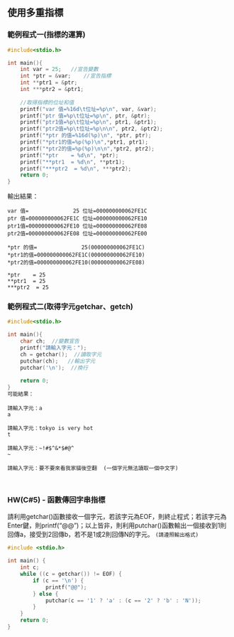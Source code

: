 ## 使用多重指標

### 範例程式一(指標的運算)
```c
#include<stdio.h>

int main(){
	int var = 25;	//宣告變數 
	int *ptr = &var;	//宣告指標 
	int **ptr1 = &ptr;
	int ***ptr2 = &ptr1;
	
	//取得指標的位址和值
	printf("var 值=%16d\t位址=%p\n", var, &var);
	printf("ptr 值=%p\t位址=%p\n", ptr, &ptr); 
	printf("ptr1值=%p\t位址=%p\n", ptr1, &ptr1); 
	printf("ptr2值=%p\t位址=%p\n\n", ptr2, &ptr2); 
	printf("*ptr 的值=%16d(%p)\n", *ptr, ptr); 	
	printf("*ptr1的值=%p(%p)\n",*ptr1, ptr1);
	printf("*ptr2的值=%p(%p)\n\n",*ptr2, ptr2);
	printf("*ptr    = %d\n", *ptr);
	printf("**ptr1  = %d\n", **ptr1);
	printf("***ptr2  = %d\n", ***ptr2);
	return 0;
} 
```
輸出結果：
```
var 值=              25 位址=000000000062FE1C
ptr 值=000000000062FE1C 位址=000000000062FE10
ptr1值=000000000062FE10 位址=000000000062FE08
ptr2值=000000000062FE08 位址=000000000062FE00

*ptr 的值=              25(000000000062FE1C)
*ptr1的值=000000000062FE1C(000000000062FE10)
*ptr2的值=000000000062FE10(000000000062FE08)

*ptr    = 25
**ptr1  = 25
***ptr2  = 25

```

### 範例程式二(取得字元getchar、getch)

```c
#include<stdio.h>

int main(){
	char ch;  //變數宣告 
	printf("請輸入字元：");
	ch = getchar();  //讀取字元 
	putchar(ch);   //輸出字元 
	putchar('\n');  //換行
	 
	return 0;
}
可能結果：
```

 
```
請輸入字元：a
a

請輸入字元：tokyo is very hot
t

請輸入字元：~!#$^&*$#@^
~

請輸入字元：要不要來看我家貓後空翻  (一個字元無法讀取一個中文字)
```

```c

```

```

```
### HW(C#5) - 函數傳回字串指標
請利用getchar()函數接收一個字元，若該字元為EOF，則終止程式；若該字元為Enter鍵，則printf(“@@”)；以上皆非，則利用putchar()函數輸出一個接收到1則回傳a，接受到2回傳b，若不是1或2則回傳N的字元。
`(請遵照輸出格式)`
```c
#include <stdio.h>

int main() {
    int c;
    while ((c = getchar()) != EOF) {
        if (c == '\n') {
            printf("@@");
        } else {
            putchar(c == '1' ? 'a' : (c == '2' ? 'b' : 'N'));
        }
    }
    return 0;
}
```

